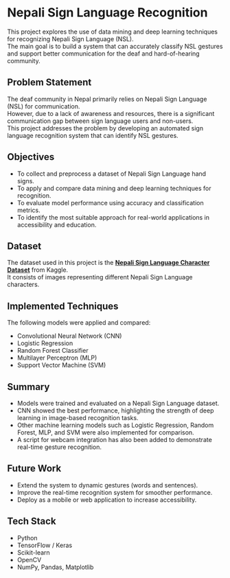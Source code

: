 # Nepali Sign Language Recognition

This project explores the use of data mining and deep learning techniques for recognizing Nepali Sign Language (NSL).  
The main goal is to build a system that can accurately classify NSL gestures and support better communication for the deaf and hard-of-hearing community.

## Problem Statement
The deaf community in Nepal primarily relies on Nepali Sign Language (NSL) for communication.  
However, due to a lack of awareness and resources, there is a significant communication gap between sign language users and non-users.  
This project addresses the problem by developing an automated sign language recognition system that can identify NSL gestures.

## Objectives
- To collect and preprocess a dataset of Nepali Sign Language hand signs.  
- To apply and compare data mining and deep learning techniques for recognition.  
- To evaluate model performance using accuracy and classification metrics.  
- To identify the most suitable approach for real-world applications in accessibility and education.

## Dataset
The dataset used in this project is the **[Nepali Sign Language Character Dataset](https://www.kaggle.com/datasets/biratpoudelrocks/nepali-sign-language-character-dataset)** from Kaggle.  
It consists of images representing different Nepali Sign Language characters.

## Implemented Techniques
The following models were applied and compared:  
- Convolutional Neural Network (CNN)  
- Logistic Regression  
- Random Forest Classifier  
- Multilayer Perceptron (MLP)  
- Support Vector Machine (SVM)  

## Summary
- Models were trained and evaluated on a Nepali Sign Language dataset.  
- CNN showed the best performance, highlighting the strength of deep learning in image-based recognition tasks.  
- Other machine learning models such as Logistic Regression, Random Forest, MLP, and SVM were also implemented for comparison.  
- A script for webcam integration has also been added to demonstrate real-time gesture recognition.  

## Future Work
- Extend the system to dynamic gestures (words and sentences).  
- Improve the real-time recognition system for smoother performance.  
- Deploy as a mobile or web application to increase accessibility.  

## Tech Stack
- Python  
- TensorFlow / Keras  
- Scikit-learn  
- OpenCV  
- NumPy, Pandas, Matplotlib  


